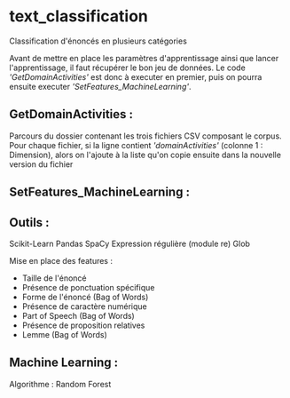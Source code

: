 # text_classification
Classification d'énoncés en plusieurs catégories

Avant de mettre en place les paramètres d'apprentissage ainsi que lancer l'apprentissage, il faut récupérer le bon jeu de données. Le code *'GetDomainActivities'* est donc à executer en premier, puis on pourra ensuite executer *'SetFeatures_MachineLearning'*.

## GetDomainActivities :
Parcours du dossier contenant les trois fichiers CSV composant le corpus. Pour chaque fichier, si la ligne contient *'domainActivities'* (colonne 1 : Dimension), alors on l'ajoute à la liste qu'on copie ensuite dans la nouvelle version du fichier

## SetFeatures_MachineLearning :
Outils :
---
Scikit-Learn
Pandas
SpaCy
Expression régulière (module re)
Glob

Mise en place des features : 
  - Taille de l'énoncé 
  - Présence de ponctuation spécifique
  - Forme de l'énoncé (Bag of Words)
  - Présence de caractère numérique
  - Part of Speech (Bag of Words)
  - Présence de proposition relatives
  - Lemme (Bag of Words)

Machine Learning :
---
Algorithme : Random Forest
